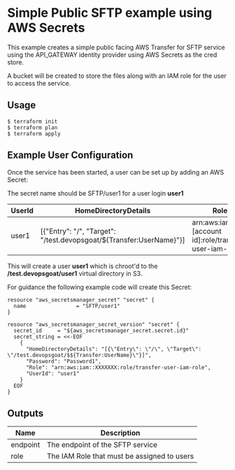 # Simple Public SFTP example using AWS Secrets

This example creates a simple public facing AWS Transfer for SFTP service using the API_GATEWAY identity provider using AWS Secrets as the cred store.

A bucket will be created to store the files along with an IAM role for the user to access the service.

## Usage

    $ terraform init
    $ terraform plan
    $ terraform apply

## Example User Configuration

Once the service has been started, a user can be set up by adding an AWS Secret:

The secret name should be SFTP/user1 for a user login **user1**

| UserId | HomeDirectoryDetails | Role | Password |
|--------|----------------------|------|----------|
| user1 | [{\"Entry\": \"/\", \"Target\": \"/test.devopsgoat/${Transfer:UserName}\"}] | arn:aws:iam::[account id]:role/transfer-user-iam-role | Password1 |

This will create a user **user1** which is chroot'd to the **/test.devopsgoat/user1** virtual directory in S3.

For guidance the following example code will create this Secret:

```
resource "aws_secretsmanager_secret" "secret" {
  name                = "SFTP/user1"
}

resource "aws_secretsmanager_secret_version" "secret" {
  secret_id     = "${aws_secretsmanager_secret.secret.id}"
  secret_string = <<-EOF
    {
      "HomeDirectoryDetails": "[{\"Entry\": \"/\", \"Target\": \"/test.devopsgoat/$${Transfer:UserName}\"}]",
      "Password": "Password1",
      "Role": "arn:aws:iam::XXXXXXX:role/transfer-user-iam-role",
      "UserId": "user1"
    }
  EOF
}
```

## Outputs

| Name | Description |
|------|-------------|
| endpoint | The endpoint of the SFTP service |
| role | The IAM Role that must be assigned to users |
